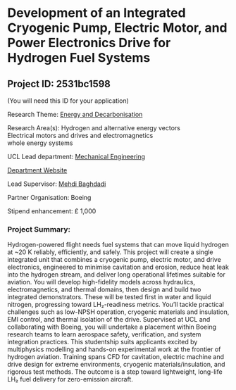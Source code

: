 # Development of an Integrated Cryogenic Pump, Electric Motor, and Power Electronics Drive for Hydrogen Fuel Systems

## Project ID: **2531bc1598**
(You will need this ID for your application)

Research Theme: [Energy and Decarbonisation](../themes/energy-and-decarbonisation.md)

Research Area(s):
Hydrogen and alternative energy vectors<br />Electrical motors and drives and electromagnetics<br />whole energy systems

UCL Lead department: [Mechanical Engineering](../departments/mechanical-engineering.md)

[Department Website](https://www.ucl.ac.uk/mechanical-engineering)

Lead Supervisor: [Mehdi Baghdadi](https://profiles.ucl.ac.uk/65762)

Partner Organisation: Boeing

Stipend enhancement: £ 1,000

### Project Summary:

Hydrogen-powered flight needs fuel systems that can move liquid hydrogen at ~20 K reliably, efficiently, and safely. This project will create a single integrated unit that combines a cryogenic pump, electric motor, and drive electronics, engineered to minimise cavitation and erosion, reduce heat leak into the hydrogen stream, and deliver long operational lifetimes suitable for aviation. You will develop high-fidelity models across hydraulics, electromagnetics, and thermal domains, then design and build two integrated demonstrators. These will be tested first in water and liquid nitrogen, progressing toward LH₂-readiness metrics. You’ll tackle practical challenges such as low-NPSH operation, cryogenic materials and insulation, EMI control, and thermal isolation of the drive. Supervised at UCL and collaborating with Boeing, you will undertake a placement within Boeing research teams to learn aerospace safety, verification, and system integration practices. This studentship suits applicants excited by multiphysics modelling and hands-on experimental work at the frontier of hydrogen aviation. Training spans CFD for cavitation, electric machine and drive design for extreme environments, cryogenic materials/insulation, and rigorous test methods. The outcome is a step toward lightweight, long-life LH₂ fuel delivery for zero-emission aircraft.
